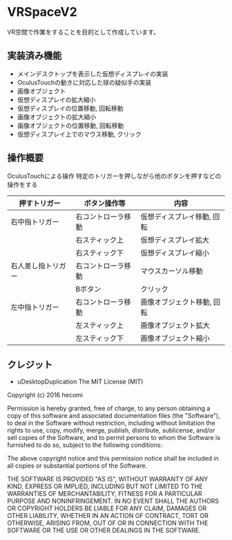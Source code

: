 # VRSpaceV2
VR空間で作業をすることを目的として作成しています。

## 実装済み機能
- メインデスクトップを表示した仮想ディスプレイの実装
- OculusTouchの動きに対応した球の疑似手の実装
- 画像オブジェクト
- 仮想ディスプレイの拡大縮小
- 仮想ディスプレイの位置移動, 回転移動
- 画像オブジェクトの拡大縮小
- 画像オブジェクトの位置移動, 回転移動
- 仮想ディスプレイ上でのマウス移動, クリック

## 操作概要
OculusTouchによる操作
特定のトリガーを押しながら他のボタンを押すなどの操作をする

| 押すトリガー    |  ボタン操作等    | 内容                     |
|----------------|-----------------|--------------------------|
|右中指トリガー    |右コントローラ移動|仮想ディスプレイ移動, 回転  |
|                 |右スティック上    |仮想ディスプレイ拡大       |
|                 |右スティック下    |仮想ディスプレイ縮小       |
|右人差し指トリガー|右コントローラ移動 |マウスカーソル移動         |
|                 |Bボタン          |クリック                  |
|左中指トリガー    |右コントローラ移動 |画像オブジェクト移動, 回転 |
|                 |左スティック上    |画像オブジェクト拡大       |
|                 |左スティック下    |画像オブジェクト縮小       |

## クレジット

* uDesktopDuplication
The MIT License (MIT)

Copyright (c) 2016 hecomi

Permission is hereby granted, free of charge, to any person obtaining a copy of this software and associated documentation files (the "Software"), to deal in the Software without restriction, including without limitation the rights to use, copy, modify, merge, publish, distribute, sublicense, and/or sell copies of the Software, and to permit persons to whom the Software is furnished to do so, subject to the following conditions:

The above copyright notice and this permission notice shall be included in all copies or substantial portions of the Software.

THE SOFTWARE IS PROVIDED "AS IS", WITHOUT WARRANTY OF ANY KIND, EXPRESS OR IMPLIED, INCLUDING BUT NOT LIMITED TO THE WARRANTIES OF MERCHANTABILITY, FITNESS FOR A PARTICULAR PURPOSE AND NONINFRINGEMENT. IN NO EVENT SHALL THE AUTHORS OR COPYRIGHT HOLDERS BE LIABLE FOR ANY CLAIM, DAMAGES OR OTHER LIABILITY, WHETHER IN AN ACTION OF CONTRACT, TORT OR OTHERWISE, ARISING FROM, OUT OF OR IN CONNECTION WITH THE SOFTWARE OR THE USE OR OTHER DEALINGS IN THE SOFTWARE.

